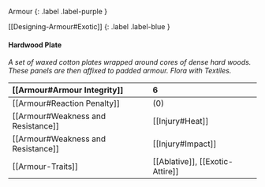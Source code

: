 
Armour
{: .label .label-purple }

[[Designing-Armour#Exotic]]
{: .label .label-blue }

#### Hardwood Plate
*A set of waxed cotton plates wrapped around cores of dense hard woods. These panels are then affixed to padded armour. Flora with Textiles.*

| [[Armour#Armour Integrity]]    | 6                                                                                      |
| :--------------------------------------------------------- | :------------------------------------------------------------------------------------- |
| [[Armour#Reaction Penalty]]    | (0)                                                                                    |
| [[Armour#Weakness and Resistance]]   | [[Injury#Heat]]                                                          |
| [[Armour#Weakness and Resistance]] | [[Injury#Impact]]                                                      |
| [[Armour-Traits]]                   | [[Ablative]], [[Exotic-Attire]] |
